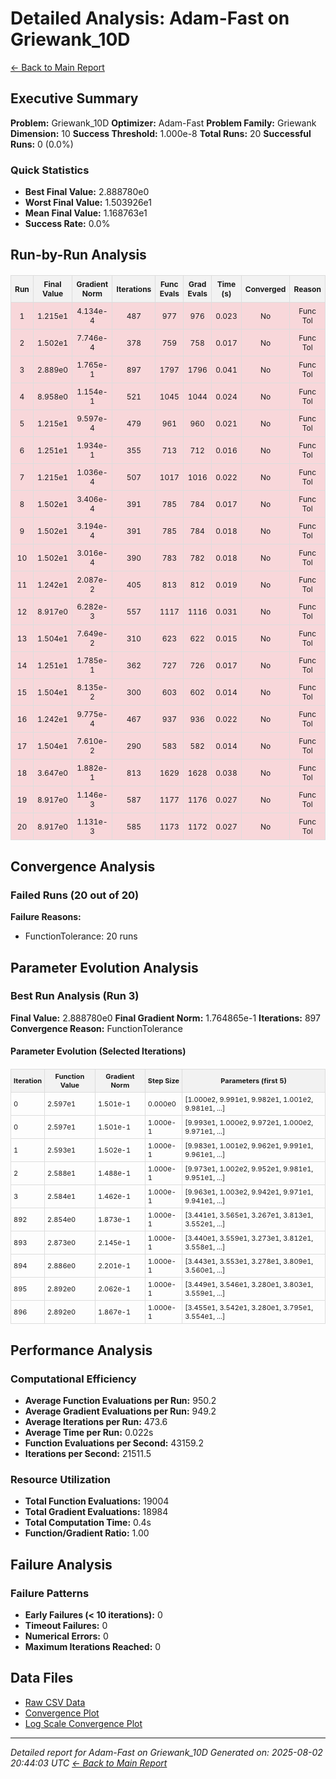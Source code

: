 # Detailed Analysis: Adam-Fast on Griewank_10D
[← Back to Main Report](benchmark_report.md)
## Executive Summary
**Problem:** Griewank_10D
**Optimizer:** Adam-Fast
**Problem Family:** Griewank
**Dimension:** 10
**Success Threshold:** 1.000e-8
**Total Runs:** 20
**Successful Runs:** 0 (0.0%)

### Quick Statistics
* **Best Final Value:** 2.888780e0
* **Worst Final Value:** 1.503926e1
* **Mean Final Value:** 1.168763e1
* **Success Rate:** 0.0%


## Run-by-Run Analysis
<table style="border-collapse: collapse; width: 100%; margin: 20px 0; font-size: 12px;">
<tr style="background-color: #f2f2f2;">
<th style="border: 1px solid #ddd; padding: 6px; text-align: center;">Run</th>
<th style="border: 1px solid #ddd; padding: 6px; text-align: center;">Final Value</th>
<th style="border: 1px solid #ddd; padding: 6px; text-align: center;">Gradient Norm</th>
<th style="border: 1px solid #ddd; padding: 6px; text-align: center;">Iterations</th>
<th style="border: 1px solid #ddd; padding: 6px; text-align: center;">Func Evals</th>
<th style="border: 1px solid #ddd; padding: 6px; text-align: center;">Grad Evals</th>
<th style="border: 1px solid #ddd; padding: 6px; text-align: center;">Time (s)</th>
<th style="border: 1px solid #ddd; padding: 6px; text-align: center;">Converged</th>
<th style="border: 1px solid #ddd; padding: 6px; text-align: center;">Reason</th>
</tr>
<tr style="background-color: #f8d7da;">
<td style="border: 1px solid #ddd; padding: 6px; text-align: center;">1</td>
<td style="border: 1px solid #ddd; padding: 6px; text-align: center;">1.215e1</td>
<td style="border: 1px solid #ddd; padding: 6px; text-align: center;">4.134e-4</td>
<td style="border: 1px solid #ddd; padding: 6px; text-align: center;">487</td>
<td style="border: 1px solid #ddd; padding: 6px; text-align: center;">977</td>
<td style="border: 1px solid #ddd; padding: 6px; text-align: center;">976</td>
<td style="border: 1px solid #ddd; padding: 6px; text-align: center;">0.023</td>
<td style="border: 1px solid #ddd; padding: 6px; text-align: center;">No</td>
<td style="border: 1px solid #ddd; padding: 6px; text-align: center;">Func Tol</td>
</tr>
<tr style="background-color: #f8d7da;">
<td style="border: 1px solid #ddd; padding: 6px; text-align: center;">2</td>
<td style="border: 1px solid #ddd; padding: 6px; text-align: center;">1.502e1</td>
<td style="border: 1px solid #ddd; padding: 6px; text-align: center;">7.746e-4</td>
<td style="border: 1px solid #ddd; padding: 6px; text-align: center;">378</td>
<td style="border: 1px solid #ddd; padding: 6px; text-align: center;">759</td>
<td style="border: 1px solid #ddd; padding: 6px; text-align: center;">758</td>
<td style="border: 1px solid #ddd; padding: 6px; text-align: center;">0.017</td>
<td style="border: 1px solid #ddd; padding: 6px; text-align: center;">No</td>
<td style="border: 1px solid #ddd; padding: 6px; text-align: center;">Func Tol</td>
</tr>
<tr style="background-color: #f8d7da;">
<td style="border: 1px solid #ddd; padding: 6px; text-align: center;">3</td>
<td style="border: 1px solid #ddd; padding: 6px; text-align: center;">2.889e0</td>
<td style="border: 1px solid #ddd; padding: 6px; text-align: center;">1.765e-1</td>
<td style="border: 1px solid #ddd; padding: 6px; text-align: center;">897</td>
<td style="border: 1px solid #ddd; padding: 6px; text-align: center;">1797</td>
<td style="border: 1px solid #ddd; padding: 6px; text-align: center;">1796</td>
<td style="border: 1px solid #ddd; padding: 6px; text-align: center;">0.041</td>
<td style="border: 1px solid #ddd; padding: 6px; text-align: center;">No</td>
<td style="border: 1px solid #ddd; padding: 6px; text-align: center;">Func Tol</td>
</tr>
<tr style="background-color: #f8d7da;">
<td style="border: 1px solid #ddd; padding: 6px; text-align: center;">4</td>
<td style="border: 1px solid #ddd; padding: 6px; text-align: center;">8.958e0</td>
<td style="border: 1px solid #ddd; padding: 6px; text-align: center;">1.154e-1</td>
<td style="border: 1px solid #ddd; padding: 6px; text-align: center;">521</td>
<td style="border: 1px solid #ddd; padding: 6px; text-align: center;">1045</td>
<td style="border: 1px solid #ddd; padding: 6px; text-align: center;">1044</td>
<td style="border: 1px solid #ddd; padding: 6px; text-align: center;">0.024</td>
<td style="border: 1px solid #ddd; padding: 6px; text-align: center;">No</td>
<td style="border: 1px solid #ddd; padding: 6px; text-align: center;">Func Tol</td>
</tr>
<tr style="background-color: #f8d7da;">
<td style="border: 1px solid #ddd; padding: 6px; text-align: center;">5</td>
<td style="border: 1px solid #ddd; padding: 6px; text-align: center;">1.215e1</td>
<td style="border: 1px solid #ddd; padding: 6px; text-align: center;">9.597e-4</td>
<td style="border: 1px solid #ddd; padding: 6px; text-align: center;">479</td>
<td style="border: 1px solid #ddd; padding: 6px; text-align: center;">961</td>
<td style="border: 1px solid #ddd; padding: 6px; text-align: center;">960</td>
<td style="border: 1px solid #ddd; padding: 6px; text-align: center;">0.021</td>
<td style="border: 1px solid #ddd; padding: 6px; text-align: center;">No</td>
<td style="border: 1px solid #ddd; padding: 6px; text-align: center;">Func Tol</td>
</tr>
<tr style="background-color: #f8d7da;">
<td style="border: 1px solid #ddd; padding: 6px; text-align: center;">6</td>
<td style="border: 1px solid #ddd; padding: 6px; text-align: center;">1.251e1</td>
<td style="border: 1px solid #ddd; padding: 6px; text-align: center;">1.934e-1</td>
<td style="border: 1px solid #ddd; padding: 6px; text-align: center;">355</td>
<td style="border: 1px solid #ddd; padding: 6px; text-align: center;">713</td>
<td style="border: 1px solid #ddd; padding: 6px; text-align: center;">712</td>
<td style="border: 1px solid #ddd; padding: 6px; text-align: center;">0.016</td>
<td style="border: 1px solid #ddd; padding: 6px; text-align: center;">No</td>
<td style="border: 1px solid #ddd; padding: 6px; text-align: center;">Func Tol</td>
</tr>
<tr style="background-color: #f8d7da;">
<td style="border: 1px solid #ddd; padding: 6px; text-align: center;">7</td>
<td style="border: 1px solid #ddd; padding: 6px; text-align: center;">1.215e1</td>
<td style="border: 1px solid #ddd; padding: 6px; text-align: center;">1.036e-4</td>
<td style="border: 1px solid #ddd; padding: 6px; text-align: center;">507</td>
<td style="border: 1px solid #ddd; padding: 6px; text-align: center;">1017</td>
<td style="border: 1px solid #ddd; padding: 6px; text-align: center;">1016</td>
<td style="border: 1px solid #ddd; padding: 6px; text-align: center;">0.022</td>
<td style="border: 1px solid #ddd; padding: 6px; text-align: center;">No</td>
<td style="border: 1px solid #ddd; padding: 6px; text-align: center;">Func Tol</td>
</tr>
<tr style="background-color: #f8d7da;">
<td style="border: 1px solid #ddd; padding: 6px; text-align: center;">8</td>
<td style="border: 1px solid #ddd; padding: 6px; text-align: center;">1.502e1</td>
<td style="border: 1px solid #ddd; padding: 6px; text-align: center;">3.406e-4</td>
<td style="border: 1px solid #ddd; padding: 6px; text-align: center;">391</td>
<td style="border: 1px solid #ddd; padding: 6px; text-align: center;">785</td>
<td style="border: 1px solid #ddd; padding: 6px; text-align: center;">784</td>
<td style="border: 1px solid #ddd; padding: 6px; text-align: center;">0.017</td>
<td style="border: 1px solid #ddd; padding: 6px; text-align: center;">No</td>
<td style="border: 1px solid #ddd; padding: 6px; text-align: center;">Func Tol</td>
</tr>
<tr style="background-color: #f8d7da;">
<td style="border: 1px solid #ddd; padding: 6px; text-align: center;">9</td>
<td style="border: 1px solid #ddd; padding: 6px; text-align: center;">1.502e1</td>
<td style="border: 1px solid #ddd; padding: 6px; text-align: center;">3.194e-4</td>
<td style="border: 1px solid #ddd; padding: 6px; text-align: center;">391</td>
<td style="border: 1px solid #ddd; padding: 6px; text-align: center;">785</td>
<td style="border: 1px solid #ddd; padding: 6px; text-align: center;">784</td>
<td style="border: 1px solid #ddd; padding: 6px; text-align: center;">0.018</td>
<td style="border: 1px solid #ddd; padding: 6px; text-align: center;">No</td>
<td style="border: 1px solid #ddd; padding: 6px; text-align: center;">Func Tol</td>
</tr>
<tr style="background-color: #f8d7da;">
<td style="border: 1px solid #ddd; padding: 6px; text-align: center;">10</td>
<td style="border: 1px solid #ddd; padding: 6px; text-align: center;">1.502e1</td>
<td style="border: 1px solid #ddd; padding: 6px; text-align: center;">3.016e-4</td>
<td style="border: 1px solid #ddd; padding: 6px; text-align: center;">390</td>
<td style="border: 1px solid #ddd; padding: 6px; text-align: center;">783</td>
<td style="border: 1px solid #ddd; padding: 6px; text-align: center;">782</td>
<td style="border: 1px solid #ddd; padding: 6px; text-align: center;">0.018</td>
<td style="border: 1px solid #ddd; padding: 6px; text-align: center;">No</td>
<td style="border: 1px solid #ddd; padding: 6px; text-align: center;">Func Tol</td>
</tr>
<tr style="background-color: #f8d7da;">
<td style="border: 1px solid #ddd; padding: 6px; text-align: center;">11</td>
<td style="border: 1px solid #ddd; padding: 6px; text-align: center;">1.242e1</td>
<td style="border: 1px solid #ddd; padding: 6px; text-align: center;">2.087e-2</td>
<td style="border: 1px solid #ddd; padding: 6px; text-align: center;">405</td>
<td style="border: 1px solid #ddd; padding: 6px; text-align: center;">813</td>
<td style="border: 1px solid #ddd; padding: 6px; text-align: center;">812</td>
<td style="border: 1px solid #ddd; padding: 6px; text-align: center;">0.019</td>
<td style="border: 1px solid #ddd; padding: 6px; text-align: center;">No</td>
<td style="border: 1px solid #ddd; padding: 6px; text-align: center;">Func Tol</td>
</tr>
<tr style="background-color: #f8d7da;">
<td style="border: 1px solid #ddd; padding: 6px; text-align: center;">12</td>
<td style="border: 1px solid #ddd; padding: 6px; text-align: center;">8.917e0</td>
<td style="border: 1px solid #ddd; padding: 6px; text-align: center;">6.282e-3</td>
<td style="border: 1px solid #ddd; padding: 6px; text-align: center;">557</td>
<td style="border: 1px solid #ddd; padding: 6px; text-align: center;">1117</td>
<td style="border: 1px solid #ddd; padding: 6px; text-align: center;">1116</td>
<td style="border: 1px solid #ddd; padding: 6px; text-align: center;">0.031</td>
<td style="border: 1px solid #ddd; padding: 6px; text-align: center;">No</td>
<td style="border: 1px solid #ddd; padding: 6px; text-align: center;">Func Tol</td>
</tr>
<tr style="background-color: #f8d7da;">
<td style="border: 1px solid #ddd; padding: 6px; text-align: center;">13</td>
<td style="border: 1px solid #ddd; padding: 6px; text-align: center;">1.504e1</td>
<td style="border: 1px solid #ddd; padding: 6px; text-align: center;">7.649e-2</td>
<td style="border: 1px solid #ddd; padding: 6px; text-align: center;">310</td>
<td style="border: 1px solid #ddd; padding: 6px; text-align: center;">623</td>
<td style="border: 1px solid #ddd; padding: 6px; text-align: center;">622</td>
<td style="border: 1px solid #ddd; padding: 6px; text-align: center;">0.015</td>
<td style="border: 1px solid #ddd; padding: 6px; text-align: center;">No</td>
<td style="border: 1px solid #ddd; padding: 6px; text-align: center;">Func Tol</td>
</tr>
<tr style="background-color: #f8d7da;">
<td style="border: 1px solid #ddd; padding: 6px; text-align: center;">14</td>
<td style="border: 1px solid #ddd; padding: 6px; text-align: center;">1.251e1</td>
<td style="border: 1px solid #ddd; padding: 6px; text-align: center;">1.785e-1</td>
<td style="border: 1px solid #ddd; padding: 6px; text-align: center;">362</td>
<td style="border: 1px solid #ddd; padding: 6px; text-align: center;">727</td>
<td style="border: 1px solid #ddd; padding: 6px; text-align: center;">726</td>
<td style="border: 1px solid #ddd; padding: 6px; text-align: center;">0.017</td>
<td style="border: 1px solid #ddd; padding: 6px; text-align: center;">No</td>
<td style="border: 1px solid #ddd; padding: 6px; text-align: center;">Func Tol</td>
</tr>
<tr style="background-color: #f8d7da;">
<td style="border: 1px solid #ddd; padding: 6px; text-align: center;">15</td>
<td style="border: 1px solid #ddd; padding: 6px; text-align: center;">1.504e1</td>
<td style="border: 1px solid #ddd; padding: 6px; text-align: center;">8.135e-2</td>
<td style="border: 1px solid #ddd; padding: 6px; text-align: center;">300</td>
<td style="border: 1px solid #ddd; padding: 6px; text-align: center;">603</td>
<td style="border: 1px solid #ddd; padding: 6px; text-align: center;">602</td>
<td style="border: 1px solid #ddd; padding: 6px; text-align: center;">0.014</td>
<td style="border: 1px solid #ddd; padding: 6px; text-align: center;">No</td>
<td style="border: 1px solid #ddd; padding: 6px; text-align: center;">Func Tol</td>
</tr>
<tr style="background-color: #f8d7da;">
<td style="border: 1px solid #ddd; padding: 6px; text-align: center;">16</td>
<td style="border: 1px solid #ddd; padding: 6px; text-align: center;">1.242e1</td>
<td style="border: 1px solid #ddd; padding: 6px; text-align: center;">9.775e-4</td>
<td style="border: 1px solid #ddd; padding: 6px; text-align: center;">467</td>
<td style="border: 1px solid #ddd; padding: 6px; text-align: center;">937</td>
<td style="border: 1px solid #ddd; padding: 6px; text-align: center;">936</td>
<td style="border: 1px solid #ddd; padding: 6px; text-align: center;">0.022</td>
<td style="border: 1px solid #ddd; padding: 6px; text-align: center;">No</td>
<td style="border: 1px solid #ddd; padding: 6px; text-align: center;">Func Tol</td>
</tr>
<tr style="background-color: #f8d7da;">
<td style="border: 1px solid #ddd; padding: 6px; text-align: center;">17</td>
<td style="border: 1px solid #ddd; padding: 6px; text-align: center;">1.504e1</td>
<td style="border: 1px solid #ddd; padding: 6px; text-align: center;">7.610e-2</td>
<td style="border: 1px solid #ddd; padding: 6px; text-align: center;">290</td>
<td style="border: 1px solid #ddd; padding: 6px; text-align: center;">583</td>
<td style="border: 1px solid #ddd; padding: 6px; text-align: center;">582</td>
<td style="border: 1px solid #ddd; padding: 6px; text-align: center;">0.014</td>
<td style="border: 1px solid #ddd; padding: 6px; text-align: center;">No</td>
<td style="border: 1px solid #ddd; padding: 6px; text-align: center;">Func Tol</td>
</tr>
<tr style="background-color: #f8d7da;">
<td style="border: 1px solid #ddd; padding: 6px; text-align: center;">18</td>
<td style="border: 1px solid #ddd; padding: 6px; text-align: center;">3.647e0</td>
<td style="border: 1px solid #ddd; padding: 6px; text-align: center;">1.882e-1</td>
<td style="border: 1px solid #ddd; padding: 6px; text-align: center;">813</td>
<td style="border: 1px solid #ddd; padding: 6px; text-align: center;">1629</td>
<td style="border: 1px solid #ddd; padding: 6px; text-align: center;">1628</td>
<td style="border: 1px solid #ddd; padding: 6px; text-align: center;">0.038</td>
<td style="border: 1px solid #ddd; padding: 6px; text-align: center;">No</td>
<td style="border: 1px solid #ddd; padding: 6px; text-align: center;">Func Tol</td>
</tr>
<tr style="background-color: #f8d7da;">
<td style="border: 1px solid #ddd; padding: 6px; text-align: center;">19</td>
<td style="border: 1px solid #ddd; padding: 6px; text-align: center;">8.917e0</td>
<td style="border: 1px solid #ddd; padding: 6px; text-align: center;">1.146e-3</td>
<td style="border: 1px solid #ddd; padding: 6px; text-align: center;">587</td>
<td style="border: 1px solid #ddd; padding: 6px; text-align: center;">1177</td>
<td style="border: 1px solid #ddd; padding: 6px; text-align: center;">1176</td>
<td style="border: 1px solid #ddd; padding: 6px; text-align: center;">0.027</td>
<td style="border: 1px solid #ddd; padding: 6px; text-align: center;">No</td>
<td style="border: 1px solid #ddd; padding: 6px; text-align: center;">Func Tol</td>
</tr>
<tr style="background-color: #f8d7da;">
<td style="border: 1px solid #ddd; padding: 6px; text-align: center;">20</td>
<td style="border: 1px solid #ddd; padding: 6px; text-align: center;">8.917e0</td>
<td style="border: 1px solid #ddd; padding: 6px; text-align: center;">1.131e-3</td>
<td style="border: 1px solid #ddd; padding: 6px; text-align: center;">585</td>
<td style="border: 1px solid #ddd; padding: 6px; text-align: center;">1173</td>
<td style="border: 1px solid #ddd; padding: 6px; text-align: center;">1172</td>
<td style="border: 1px solid #ddd; padding: 6px; text-align: center;">0.027</td>
<td style="border: 1px solid #ddd; padding: 6px; text-align: center;">No</td>
<td style="border: 1px solid #ddd; padding: 6px; text-align: center;">Func Tol</td>
</tr>
</table>

## Convergence Analysis

### Failed Runs (20 out of 20)

**Failure Reasons:**
- FunctionTolerance: 20 runs

## Parameter Evolution Analysis

### Best Run Analysis (Run 3)
**Final Value:** 2.888780e0
**Final Gradient Norm:** 1.764865e-1
**Iterations:** 897
**Convergence Reason:** FunctionTolerance

#### Parameter Evolution (Selected Iterations)

<table style="border-collapse: collapse; width: 100%; margin: 20px 0; font-size: 11px;">
<tr style="background-color: #f2f2f2;">
<th style="border: 1px solid #ddd; padding: 4px;">Iteration</th>
<th style="border: 1px solid #ddd; padding: 4px;">Function Value</th>
<th style="border: 1px solid #ddd; padding: 4px;">Gradient Norm</th>
<th style="border: 1px solid #ddd; padding: 4px;">Step Size</th>
<th style="border: 1px solid #ddd; padding: 4px;">Parameters (first 5)</th>
</tr>
<tr><td style="border: 1px solid #ddd; padding: 4px;">0</td><td style="border: 1px solid #ddd; padding: 4px;">2.597e1</td><td style="border: 1px solid #ddd; padding: 4px;">1.501e-1</td><td style="border: 1px solid #ddd; padding: 4px;">0.000e0</td><td style="border: 1px solid #ddd; padding: 4px;">[1.000e2, 9.991e1, 9.982e1, 1.001e2, 9.981e1, ...]</td></tr>
<tr><td style="border: 1px solid #ddd; padding: 4px;">0</td><td style="border: 1px solid #ddd; padding: 4px;">2.597e1</td><td style="border: 1px solid #ddd; padding: 4px;">1.501e-1</td><td style="border: 1px solid #ddd; padding: 4px;">1.000e-1</td><td style="border: 1px solid #ddd; padding: 4px;">[9.993e1, 1.000e2, 9.972e1, 1.000e2, 9.971e1, ...]</td></tr>
<tr><td style="border: 1px solid #ddd; padding: 4px;">1</td><td style="border: 1px solid #ddd; padding: 4px;">2.593e1</td><td style="border: 1px solid #ddd; padding: 4px;">1.502e-1</td><td style="border: 1px solid #ddd; padding: 4px;">1.000e-1</td><td style="border: 1px solid #ddd; padding: 4px;">[9.983e1, 1.001e2, 9.962e1, 9.991e1, 9.961e1, ...]</td></tr>
<tr><td style="border: 1px solid #ddd; padding: 4px;">2</td><td style="border: 1px solid #ddd; padding: 4px;">2.588e1</td><td style="border: 1px solid #ddd; padding: 4px;">1.488e-1</td><td style="border: 1px solid #ddd; padding: 4px;">1.000e-1</td><td style="border: 1px solid #ddd; padding: 4px;">[9.973e1, 1.002e2, 9.952e1, 9.981e1, 9.951e1, ...]</td></tr>
<tr><td style="border: 1px solid #ddd; padding: 4px;">3</td><td style="border: 1px solid #ddd; padding: 4px;">2.584e1</td><td style="border: 1px solid #ddd; padding: 4px;">1.462e-1</td><td style="border: 1px solid #ddd; padding: 4px;">1.000e-1</td><td style="border: 1px solid #ddd; padding: 4px;">[9.963e1, 1.003e2, 9.942e1, 9.971e1, 9.941e1, ...]</td></tr>
<tr><td style="border: 1px solid #ddd; padding: 4px;">892</td><td style="border: 1px solid #ddd; padding: 4px;">2.854e0</td><td style="border: 1px solid #ddd; padding: 4px;">1.873e-1</td><td style="border: 1px solid #ddd; padding: 4px;">1.000e-1</td><td style="border: 1px solid #ddd; padding: 4px;">[3.441e1, 3.565e1, 3.267e1, 3.813e1, 3.552e1, ...]</td></tr>
<tr><td style="border: 1px solid #ddd; padding: 4px;">893</td><td style="border: 1px solid #ddd; padding: 4px;">2.873e0</td><td style="border: 1px solid #ddd; padding: 4px;">2.145e-1</td><td style="border: 1px solid #ddd; padding: 4px;">1.000e-1</td><td style="border: 1px solid #ddd; padding: 4px;">[3.440e1, 3.559e1, 3.273e1, 3.812e1, 3.558e1, ...]</td></tr>
<tr><td style="border: 1px solid #ddd; padding: 4px;">894</td><td style="border: 1px solid #ddd; padding: 4px;">2.886e0</td><td style="border: 1px solid #ddd; padding: 4px;">2.201e-1</td><td style="border: 1px solid #ddd; padding: 4px;">1.000e-1</td><td style="border: 1px solid #ddd; padding: 4px;">[3.443e1, 3.553e1, 3.278e1, 3.809e1, 3.560e1, ...]</td></tr>
<tr><td style="border: 1px solid #ddd; padding: 4px;">895</td><td style="border: 1px solid #ddd; padding: 4px;">2.892e0</td><td style="border: 1px solid #ddd; padding: 4px;">2.062e-1</td><td style="border: 1px solid #ddd; padding: 4px;">1.000e-1</td><td style="border: 1px solid #ddd; padding: 4px;">[3.449e1, 3.546e1, 3.280e1, 3.803e1, 3.559e1, ...]</td></tr>
<tr><td style="border: 1px solid #ddd; padding: 4px;">896</td><td style="border: 1px solid #ddd; padding: 4px;">2.892e0</td><td style="border: 1px solid #ddd; padding: 4px;">1.867e-1</td><td style="border: 1px solid #ddd; padding: 4px;">1.000e-1</td><td style="border: 1px solid #ddd; padding: 4px;">[3.455e1, 3.542e1, 3.280e1, 3.795e1, 3.554e1, ...]</td></tr>
</table>

## Performance Analysis

### Computational Efficiency
- **Average Function Evaluations per Run:** 950.2
- **Average Gradient Evaluations per Run:** 949.2
- **Average Iterations per Run:** 473.6
- **Average Time per Run:** 0.022s
- **Function Evaluations per Second:** 43159.2
- **Iterations per Second:** 21511.5
### Resource Utilization
- **Total Function Evaluations:** 19004
- **Total Gradient Evaluations:** 18984
- **Total Computation Time:** 0.4s
- **Function/Gradient Ratio:** 1.00
## Failure Analysis

### Failure Patterns
- **Early Failures (< 10 iterations):** 0
- **Timeout Failures:** 0
- **Numerical Errors:** 0
- **Maximum Iterations Reached:** 0


## Data Files
* [Raw CSV Data](../data/problems/Griewank_10D_results.csv)
* [Convergence Plot](../plots/Griewank_10D.png)
* [Log Scale Convergence Plot](../plots/Griewank_10D_log.png)


---
*Detailed report for Adam-Fast on Griewank_10D*
*Generated on: 2025-08-02 20:44:03 UTC*
*[← Back to Main Report](../benchmark_report.md)*
